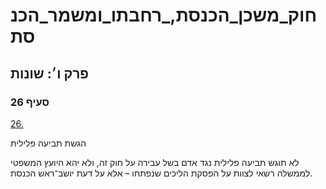 # חוק_משכן_הכנסת,_רחבתו_ומשמר_הכנסת

## פרק ו׳: שונות

### סעיף 26

[26.](https://he.wikisource.org/wiki/%D7%97%D7%95%D7%A7_%D7%9E%D7%A9%D7%9B%D7%9F_%D7%94%D7%9B%D7%A0%D7%A1%D7%AA,_%D7%A8%D7%97%D7%91%D7%AA%D7%95_%D7%95%D7%9E%D7%A9%D7%9E%D7%A8_%D7%94%D7%9B%D7%A0%D7%A1%D7%AA#%D7%A1%D7%A2%D7%99%D7%A3_26)

הגשת תביעה פלילית

לא תוגש תביעה פלילית נגד אדם בשל עבירה על חוק זה, ולא יהא היועץ המשפטי לממשלה רשאי לצוות על הפסקת הליכים שנפתחו – אלא על דעת יושב־ראש הכנסת.